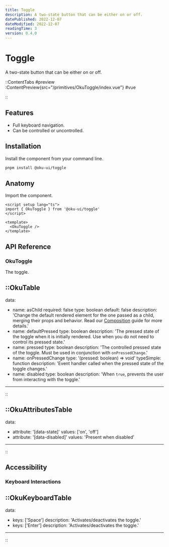 ```yaml
---
title: Toggle
description: A two-state button that can be either on or off.
datePublished: 2022-12-07
dateModified: 2022-12-07
readingTime: 3
version: 0.4.0
---
```


# Toggle
A two-state button that can be either on or off.

::ContentTabs
#preview
:ContentPreview{src="/primitives/OkuToggle/index.vue"}
#vue
<!-- Autodocs{src="/primitives/OkuToggle/index.vue" lang="vue"} -->
::

## Features
- Full keyboard navigation.
- Can be controlled or uncontrolled.



## Installation

Install the component from your command line.

```bash
pnpm install @oku-ui/toggle
```

## Anatomy

Import the component.

```vue
<script setup lang="ts">
import { OkuToggle } from '@oku-ui/toggle'
</script>

<template>
  <OkuToggle />
</template>
```

## API Reference

### OkuToggle
The toggle.

::OkuTable
---
data:
  - name: asChild
    required: false
    type: boolean
    default: false
    description: 'Change the default rendered element for the one passed as a child, merging their props and behavior. Read our [Composition](../guides/composition) guide for more details.'
  - name: defaultPressed
    type: boolean
    description: 'The pressed state of the toggle when it is initially rendered. Use when you do not need to control its pressed state.'
  - name: pressed
    type: boolean
    description: 'The controlled pressed state of the toggle. Must be used in conjunction with `onPressedChange`.'
  - name: onPressedChange
    type: '(pressed: boolean) => void'
    typeSimple: function
    description: 'Event handler called when the pressed state of the toggle changes.'
  - name: disabled
    type: boolean
    description: 'When `true`, prevents the user from interacting with the toggle.'
---
::

::OkuAttributesTable
---
data:
  - attribute: '[data-state]'
    values: ['on', 'off']
  - attribute: '[data-disabled]'
    values: 'Present when disabled'
---
::



## Accessibility
### Keyboard Interactions

::OkuKeyboardTable
---
data:
  - keys: ['Space']
    description: 'Activates/deactivates the toggle.'
  - keys: ['Enter']
    description: 'Activates/deactivates the toggle.'
---
::
